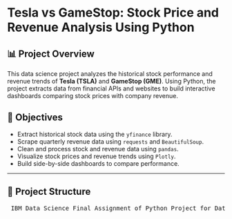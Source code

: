 # Tesla vs GameStop: Stock Price and Revenue Analysis Using Python

## 📊 Project Overview

This data science project analyzes the historical stock performance and revenue trends of **Tesla (TSLA)** and **GameStop (GME)**. Using Python, the project extracts data from financial APIs and websites to build interactive dashboards comparing stock prices with company revenue.

## 🚀 Objectives

- Extract historical stock data using the `yfinance` library.
- Scrape quarterly revenue data using `requests` and `BeautifulSoup`.
- Clean and process stock and revenue data using `pandas`.
- Visualize stock prices and revenue trends using `Plotly`.
- Build side-by-side dashboards to compare performance.

---

## 📂 Project Structure

<pre> IBM_Data_Science_Final_Assignment_of_Python_Project_for_Data_Science/ │ ├── Tesla_GameStop_Project.ipynb # Jupyter Notebook with complete code and outputs ├── README.md # Project overview and documentation ├── requirements.txt # (optional) Python dependencies for the project │ ├── Screenshots/ # Screenshots for each question (code + output) │ ├── question1_output.png # Tesla stock data using yfinance │ ├── question2_output.png # Tesla revenue data using web scraping │ ├── question3_output.png # GameStop stock data using yfinance │ ├── question4_output.png # GameStop revenue data using web scraping │ ├── question5_output.png # Tesla stock vs revenue graph │ ├── question6_output.png # GameStop stock vs revenue graph │ └── Plots/ # Static and interactive visualizations ├── tesla_stock_plot.png # (optional) static Tesla plot ├── gamestop_stock_plot.png # (optional) static GME plot ├── tesla_stock_dashboard.html # Interactive Plotly HTML for Tesla └── gamestop_stock_dashboard.html # Interactive Plotly HTML for GME </pre>

